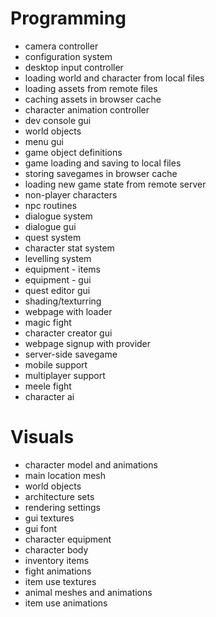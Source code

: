# Programming
- camera controller
- configuration system
- desktop input controller
- loading world and character from local files
- loading assets from remote files
- caching assets in browser cache
- character animation controller
- dev console gui
- world objects
- menu gui
- game object definitions
- game loading and saving to local files
- storing savegames in browser cache
- loading new game state from remote server
- non-player characters
- npc routines
- dialogue system
- dialogue gui
- quest system
- character stat system
- levelling system
- equipment - items
- equipment - gui
- quest editor gui
- shading/texturring
- webpage with loader
- magic fight
- character creator gui
- webpage signup with provider
- server-side savegame
- mobile support
- multiplayer support
- meele fight
- character ai

# Visuals
- character model and animations
- main location mesh
- world objects
- architecture sets
- rendering settings
- gui textures
- gui font
- character equipment
- character body
- inventory items
- fight animations
- item use textures
- animal meshes and animations
- item use animations
